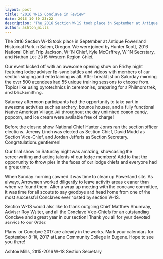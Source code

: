 ```yaml
---
layout: post
title: "2016 W-1S Conclave in Review"
date: 2016-10-30 23:22
description: "The 2016 Section W-1S took place in September at Antique Powerland Historical Park in Salem, Oregon."
author: ashton_mills
---
```


The 2016 Section W-1S took place in September at Antique Powerland Historical Park in Salem, Oregon. We were joined by Hunter Scott, 2016 National Chief, Trip Jackson, W-1N Chief, Kyle McCaffrey, W-1N Secretary, and Nathan Lee 2015 Western Region Chief.

Our event kicked off with an awesome opening show on Friday night featuring lodge adviser lip-sync battles and videos with members of our section singing and entertaining us all.
After breakfast on Saturday morning the over 500 attendees had 55 unique training sessions to choose from. Topics like using pyrotechnics in ceremonies, preparing for a Philmont trek, and blacksmithing.
<!--more-->

Saturday afternoon participants had the opportunity to take part in awesome activities such as archery, bounce houses, and a fully functional Native American Village. All throughout the day unlimited cotton candy, popcorn, and ice cream were available free of charge!

Before the closing show, National Chief Hunter Jones ran the section officer elections. Jeremy Linch was elected as Section Chief, David Mudd as Section Vice-Chief, and Jordan Jefferis as Section Secretary. Congratulations gentlemen!

Our final show on Saturday night was amazing, showcasing the screenwriting and acting talents of our lodge members! Add to that the opportunity to throw pies in the faces of our lodge chiefs and everyone had a great time.

When Sunday morning dawned it was time to clean up Powerland site. As always, Arrowmen worked diligently to leave activity areas cleaner than when we found them. After a wrap up meeting with the conclave committee, it was time for all scouts to say goodbye and head home from one of the most successful Conclaves ever hosted by section W-1S.

Section W-1S would also like to thank outgoing Chief Matthew Shumway, Adviser Roy Walter, and all the Conclave Vice-Chiefs for an outstanding Conclave and a great year in our section! Thank you all for your devoted service to our Order.

Plans for Conclave 2017 are already in the works. Mark your calendars for September 8-10, 2017 at Lane Community College in Eugene. Hope to see you there!

Ashton Mills,
2015-2016 W-1S Section Secretary
